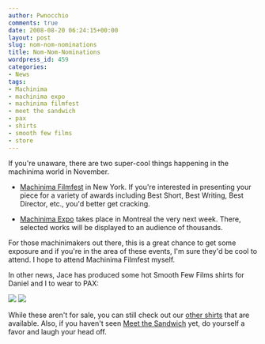 ```yaml
---
author: Pwnocchio
comments: true
date: 2008-08-20 06:24:15+00:00
layout: post
slug: nom-nom-nominations
title: Nom-Nom-Nominations
wordpress_id: 459
categories:
- News
tags:
- Machinima
- machinima expo
- machinima filmfest
- meet the sandwich
- pax
- shirts
- smooth few films
- store
---
```


If you're unaware, there are two super-cool things happening in the machinima world in November.



	
  * [Machinima Filmfest](http://festival.machinima.org/wordpress/) in New York. If you're interested in presenting your piece for a variety of awards including Best Short, Best Writing, Best Director, etc., you'd better get cracking.

	
  * [Machinima Expo](http://www.machinima-expo.com/) takes place in Montreal the very next week. There, selected works will be displayed to an audience of thousands.


For those machinimakers out there, this is a great chance to get some exposure and if you're in the area of these events, I'm sure they'd be cool to attend. I hope to attend Machinima Filmfest myself.

In other news, Jace has produced some hot Smooth Few Films shirts for Daniel and I to wear to PAX:

[![](http://www.smoothfewfilms.com/wp-content/uploads/2008/08/sffshirt1-128x96.jpg)](http://www.smoothfewfilms.com/wp-content/uploads/2008/08/sffshirt1.jpg) [![](http://www.smoothfewfilms.com/wp-content/uploads/2008/08/sffshirt21-128x96.jpg)](http://www.smoothfewfilms.com/wp-content/uploads/2008/08/sffshirt21.jpg)

While these aren't for sale, you can still check out our [other shirts](http://www.smoothfewfilms.com/store) that are available. Also, if you haven't seen [Meet the Sandwich](http://www.youtube.com/watch?v=PlwpQY-Tbls) yet, do yourself a favor and laugh your head off.

